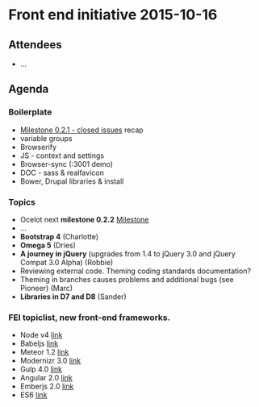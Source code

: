 # Front end initiative 2015-10-16

## Attendees
  * ...
  

## Agenda
### Boilerplate
  * [Milestone 0.2.1 - closed issues](https://github.com/Crosscheck/Ocelot/issues?q=milestone%3A%22Version+0.2.1%22+is%3Aclosed) recap 
  * variable groups
  * Browserify
  * JS - context and settings
  * Browser-sync (:3001 demo)
  * DOC - sass & realfavicon
  * Bower, Drupal libraries & install


### Topics
  * Ocelot next **milestone 0.2.2** [Milestone](https://github.com/Crosscheck/Ocelot/milestones/Version%200.2.2)
  * ...
  * **Bootstrap 4** (Charlotte)
  * **Omega 5** (Dries)
  * **A journey in jQuery** (upgrades from 1.4 to jQuery 3.0 and jQuery Compat 3.0 Alpha) (Robbie)
  * Reviewing external code. Theming coding standards documentation?
  * Theming in branches causes problems and additional bugs (see Pioneer) (Marc)
  * **Libraries in D7 and D8** (Sander)

### FEI topiclist, new front-end frameworks.
* Node v4 [link](https://nodejs.org/en/blog/release/v4.0.0/)
* Babeljs [link](https://babeljs.io/)
* Meteor 1.2 [link](http://info.meteor.com/blog/announcing-meteor-1.2)
* Modernizr 3.0 [link](https://modernizr.com/)
* Gulp 4.0 [link](https://github.com/gulpjs/gulp/blob/4.0/CHANGELOG.md)
* Angular 2.0 [link](https://angular.io/)
* Emberjs 2.0 [link](http://emberjs.com/blog/2015/08/13/ember-2-0-released.html)
* ES6 [link](https://kangax.github.io/compat-table/es6/)

